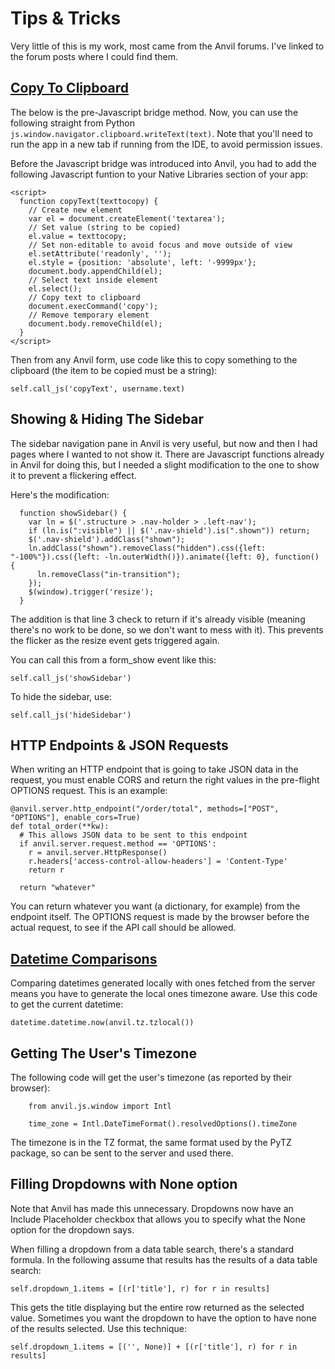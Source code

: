 # Tips & Tricks

Very little of this is my work, most came from the Anvil forums.  I've linked to the forum posts where I could find them.

## [Copy To Clipboard](https://anvil.works/forum/t/copy-to-clipboard-button/1817/10)

The below is the pre-Javascript bridge method.  Now, you can use the following straight from Python `js.window.navigator.clipboard.writeText(text)`.  Note that you'll need to run the app in a new tab if running from the IDE, to avoid permission issues.

Before the Javascript bridge was introduced into Anvil, you had to add the following Javascript funtion to your Native Libraries section of your app:

```
<script>
  function copyText(texttocopy) {
    // Create new element
    var el = document.createElement('textarea');
    // Set value (string to be copied)
    el.value = texttocopy;
    // Set non-editable to avoid focus and move outside of view
    el.setAttribute('readonly', '');
    el.style = {position: 'absolute', left: '-9999px'};
    document.body.appendChild(el);
    // Select text inside element
    el.select();
    // Copy text to clipboard
    document.execCommand('copy');
    // Remove temporary element
    document.body.removeChild(el);
  }    
</script>
```
  
Then from any Anvil form, use code like this to copy something to the clipboard (the item to be copied must be a string):

```
self.call_js('copyText', username.text)
```

## Showing & Hiding The Sidebar

The sidebar navigation pane in Anvil is very useful, but now and then I had pages where I wanted to not show it.  There are Javascript functions already in Anvil for doing this, but I needed a slight modification to the one to show it to prevent a flickering effect.

Here's the modification:

```
  function showSidebar() {
    var ln = $('.structure > .nav-holder > .left-nav');
    if (ln.is(":visible") || $('.nav-shield').is(".shown")) return;
    $('.nav-shield').addClass("shown");
    ln.addClass("shown").removeClass("hidden").css({left: "-100%"}).css({left: -ln.outerWidth()}).animate({left: 0}, function() {
      ln.removeClass("in-transition");
    });
    $(window).trigger('resize');
  }
```

The addition is that line 3 check to return if it's already visible (meaning there's no work to be done, so we don't want to mess with it).  This prevents the flicker as the resize event gets triggered again.

You can call this from a form_show event like this:

```
self.call_js('showSidebar')
```

To hide the sidebar, use:

```
self.call_js('hideSidebar')
```

## HTTP Endpoints & JSON Requests

When writing an HTTP endpoint that is going to take JSON data in the request, you must enable CORS and return the right values in the pre-flight OPTIONS request.  This is an example:

```
@anvil.server.http_endpoint("/order/total", methods=["POST", "OPTIONS"], enable_cors=True)
def total_order(**kw):
  # This allows JSON data to be sent to this endpoint
  if anvil.server.request.method == 'OPTIONS':
    r = anvil.server.HttpResponse()
    r.headers['access-control-allow-headers'] = 'Content-Type'
    return r
    
  return "whatever"
```

You can return whatever you want (a dictionary, for example) from the endpoint itself.  The OPTIONS request is made by the browser before the actual request, to see if the API call should be allowed.

## [Datetime Comparisons](https://anvil.works/forum/t/time-zone-issues/452/3)

Comparing datetimes generated locally with ones fetched from the server means you have to generate the local ones timezone aware.  Use this code to get the current datetime:

```
datetime.datetime.now(anvil.tz.tzlocal())
```

## Getting The User's Timezone

The following code will get the user's timezone (as reported by their browser):

```
    from anvil.js.window import Intl
    
    time_zone = Intl.DateTimeFormat().resolvedOptions().timeZone
```

The timezone is in the TZ format, the same format used by the PyTZ package, so can be sent to the server and used there.

## Filling Dropdowns with None option

Note that Anvil has made this unnecessary.  Dropdowns now have an Include Placeholder checkbox that allows you to specify what the None option for the dropdown says.

When filling a dropdown from a data table search, there's a standard formula.  In the following assume that results has the results of a data table search:

```
self.dropdown_1.items = [(r['title'], r) for r in results]
```

This gets the title displaying but the entire row returned as the selected value.  Sometimes you want the dropdown to have the option to have none of the results selected.  Use this technique:

```
self.dropdown_1.items = [('', None)] + [(r['title'], r) for r in results]
```

